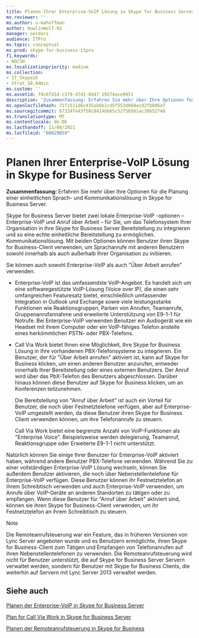 ```yaml
---
title: Planen Ihrer Enterprise-VoIP Lösung in Skype for Business Server
ms.reviewer: ''
ms.author: v-mahoffman
author: HowlinWolf-92
manager: serdars
audience: ITPro
ms.topic: conceptual
ms.prod: skype-for-business-itpro
f1.keywords:
- NOCSH
ms.localizationpriority: medium
ms.collection:
- IT_Skype16
- Strat_SB_Admin
ms.custom: ''
ms.assetid: f9c6fd1d-c379-47d1-8447-19274ace9951
description: 'Zusammenfassung: Erfahren Sie mehr über Ihre Optionen für die Planung einer einheitlichen Sprach- und Kommunikationslösung in Skype for Business Server.'
ms.openlocfilehash: 71fc511d6c435ab6b1cd5f553d668acd2fb606a7
ms.sourcegitcommit: 67324fe43f50c8414bb65c52f5b561ac30b52748
ms.translationtype: MT
ms.contentlocale: de-DE
ms.lasthandoff: 11/08/2021
ms.locfileid: "60829859"
---
```

# <a name="plan-your-enterprise-voice-solution-in-skype-for-business-server"></a>Planen Ihrer Enterprise-VoIP Lösung in Skype for Business Server
 
**Zusammenfassung:** Erfahren Sie mehr über Ihre Optionen für die Planung einer einheitlichen Sprach- und Kommunikationslösung in Skype for Business Server.
  
Skype for Business Server bietet zwei lokale Enterprise-VoIP -optionen – Enterprise-VoIP und Anruf über Arbeit – für Sie, um das Telefonsystem Ihrer Organisation in Ihre Skype for Business Server Bereitstellung zu integrieren und so eine echte einheitliche Bereitstellung zu ermöglichen. Kommunikationslösung. Mit beiden Optionen können Benutzer ihren Skype for Business-Client verwenden, um Sprachanrufe mit anderen Benutzern sowohl innerhalb als auch außerhalb Ihrer Organisation zu initiieren.
  
Sie können auch sowohl Enterprise-VoIP als auch "Über Arbeit anrufen" verwenden.
  
- Enterprise-VoIP ist das umfassendste VoIP-Angebot. Es handelt sich um eine softwaregestützte VoIP-Lösung (Voice over IP), die einen sehr umfangreichen Featuresatz bietet, einschließlich umfassender Integration in Outlook und Exchange sowie viele leistungsstarke Funktionen wie Reaktionsgruppen, Parken von Anrufen, Teamanrufe, Gruppenanrufannahme und erweiterte Unterstützung von E9-1-1 für Notrufe. Bei Enterprise-VoIP verwenden Benutzer ein Audiogerät wie ein Headset mit ihrem Computer oder ein VoIP-fähiges Telefon anstelle eines herkömmlichen PSTN- oder PBX-Telefons.
    
- Call Via Work bietet Ihnen eine Möglichkeit, Ihre Skype for Business Lösung in Ihre vorhandenen PBX-Telefonsysteme zu integrieren. Ein Benutzer, der für "Über Arbeit anrufen" aktiviert ist, kann auf Skype for Business klicken, um einen anderen Benutzer anzurufen, entweder innerhalb Ihrer Bereitstellung oder eines externen Benutzers. Der Anruf wird über das PbX-Telefon des Benutzers abgeschlossen. Darüber hinaus können diese Benutzer auf Skype for Business klicken, um an Konferenzen teilzunehmen.
    
    Die Bereitstellung von "Anruf über Arbeit" ist auch ein Vorteil für Benutzer, die noch über Festnetztelefone verfügen, aber auf Enterprise-VoIP umgestellt werden, da diese Benutzer ihren Skype for Business Client verwenden können, um ihre Telefonanrufe zu steuern.
    
     Call Via Work bietet eine begrenzte Anzahl von VoIP-Funktionen als "Enterprise Voice". Beispielsweise werden delegierung, Teamanruf, Reaktionsgruppe oder Erweiterte E9-1-1 nicht unterstützt.
    
Natürlich können Sie einige Ihrer Benutzer für Enterprise-VoIP aktiviert haben, während andere Benutzer PBX-Telefone verwenden. Während Sie zu einer vollständigen Enterprise-VoIP Lösung wechseln, können Sie außerdem Benutzer aktivieren, die noch über Nebenstellentelefone für Enterprise-VoIP verfügen. Diese Benutzer können ihr Festnetztelefon an ihrem Schreibtisch verwenden und auch Enterprise-VoIP verwenden, um Anrufe über VoIP-Geräte an anderen Standorten zu tätigen oder zu empfangen. Wenn diese Benutzer für "Anruf über Arbeit" aktiviert sind, können sie ihren Skype for Business-Client verwenden, um ihr Festnetztelefon an ihrem Schreibtisch zu steuern.
  
> [!NOTE]
> Die Remoteanrufsteuerung war ein Feature, das in früheren Versionen von Lync Server angeboten wurde und es Benutzern ermöglichte, ihren Skype for Business-Client zum Tätigen und Empfangen von Telefonanrufen auf ihren Nebenstellentelefonen zu verwenden. Die Remoteanrufsteuerung wird nicht für Benutzer unterstützt, die auf Skype for Business Server Servern verwaltet werden, sondern für Benutzer mit Skype for Business Clients, die weiterhin auf Servern mit Lync Server 2013 verwaltet werden. 
  
## <a name="see-also"></a>Siehe auch


[Planen der Enterprise-VoIP in Skype for Business Server](enterprise-voice.md)
  
[Plan for Call Via Work in Skype for Business Server](call-via-work.md)
  
[Planen der Remoteanrufsteuerung in Skype for Business](remote-call-control.md)


